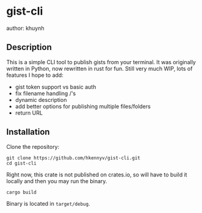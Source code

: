 # gist-cli
author: khuynh

## Description
This is a simple CLI tool to publish gists from your terminal. It was
originally written in Python, now rewritten in rust for fun. Still very much
WIP, lots of features I hope to add:

* gist token support vs basic auth
* fix filename handling /'s
* dynamic description
* add better options for publishing multiple files/folders
* return URL

## Installation
Clone the repository:

```
git clone https://github.com/hkennyv/gist-cli.git
cd gist-cli
```

Right now, this crate is not published on crates.io, so will have to build it
locally and then you may run the binary.

```
cargo build
```

Binary is located in `target/debug`.
